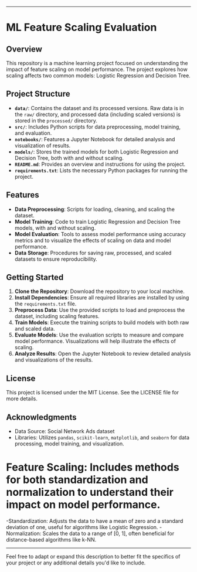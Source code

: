 
---

# ML Feature Scaling Evaluation

## Overview

This repository is a machine learning project focused on understanding the impact of feature scaling on model performance. The project explores how scaling affects two common models: Logistic Regression and Decision Tree.

## Project Structure

- **`data/`**: Contains the dataset and its processed versions. Raw data is in the `raw/` directory, and processed data (including scaled versions) is stored in the `processed/` directory.
- **`src/`**: Includes Python scripts for data preprocessing, model training, and evaluation.
- **`notebooks/`**: Features a Jupyter Notebook for detailed analysis and visualization of results.
- **`models/`**: Stores the trained models for both Logistic Regression and Decision Tree, both with and without scaling.
- **`README.md`**: Provides an overview and instructions for using the project.
- **`requirements.txt`**: Lists the necessary Python packages for running the project.

## Features

- **Data Preprocessing**: Scripts for loading, cleaning, and scaling the dataset.
- **Model Training**: Code to train Logistic Regression and Decision Tree models, with and without scaling.
- **Model Evaluation**: Tools to assess model performance using accuracy metrics and to visualize the effects of scaling on data and model performance.
- **Data Storage**: Procedures for saving raw, processed, and scaled datasets to ensure reproducibility.

## Getting Started

1. **Clone the Repository**: Download the repository to your local machine.
2. **Install Dependencies**: Ensure all required libraries are installed by using the `requirements.txt` file.
3. **Preprocess Data**: Use the provided scripts to load and preprocess the dataset, including scaling features.
4. **Train Models**: Execute the training scripts to build models with both raw and scaled data.
5. **Evaluate Models**: Use the evaluation scripts to measure and compare model performance. Visualizations will help illustrate the effects of scaling.
6. **Analyze Results**: Open the Jupyter Notebook to review detailed analysis and visualizations of the results.

## License

This project is licensed under the MIT License. See the LICENSE file for more details.

## Acknowledgments

- Data Source: Social Network Ads dataset
- Libraries: Utilizes `pandas`, `scikit-learn`, `matplotlib`, and `seaborn` for data processing, model training, and visualization.
# Feature Scaling: Includes methods for both standardization and normalization to understand their impact on model performance.
-Standardization: Adjusts the data to have a mean of zero and a standard deviation of one, useful for algorithms like Logistic Regression.
-Normalization: Scales the data to a range of [0, 1], often beneficial for distance-based algorithms like k-NN.

---

Feel free to adapt or expand this description to better fit the specifics of your project or any additional details you'd like to include.